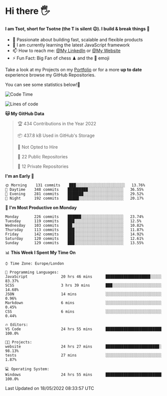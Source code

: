 # Hi there :raised_hand_with_fingers_splayed:
#### I am Tsot, short for Tsotne (the T is silent :wink:). I build & break things :space_invader:
- :telescope: Passionate about building fast, scalable and flexible products
- :seedling: I am currently learning the latest JavaScript framework 
- :mailbox: How to reach me: [@My LinkedIn](https://www.linkedin.com/in/tsotne-gvadzabia/) or [@My Website](https://tsotne.co.uk/contact)
- :zap: Fun Fact: Big Fan of chess ♟ and the 👾 emoji

Take a look at my Projects on my [Portfolio](https://tsotne.co.uk/) or for a more **up to date** experience browse my GitHub Repositories.

You can see some statistics below!:space_invader:
<!--START_SECTION:waka-->
![Code Time](http://img.shields.io/badge/Code%20Time-754%20hrs%2057%20mins-blue)

![Lines of code](https://img.shields.io/badge/From%20Hello%20World%20I%27ve%20Written-2%20Million%20lines%20of%20code-blue)

**🐱 My GitHub Data** 

> 🏆 434 Contributions in the Year 2022
 > 
> 📦 437.8 kB Used in GitHub's Storage 
 > 
> 🚫 Not Opted to Hire
 > 
> 📜 22 Public Repositories 
 > 
> 🔑 12 Private Repositories  
 > 
**I'm an Early 🐤** 

```text
🌞 Morning    131 commits    ███░░░░░░░░░░░░░░░░░░░░░░   13.76% 
🌆 Daytime    348 commits    █████████░░░░░░░░░░░░░░░░   36.55% 
🌃 Evening    281 commits    ███████░░░░░░░░░░░░░░░░░░   29.52% 
🌙 Night      192 commits    █████░░░░░░░░░░░░░░░░░░░░   20.17%

```
📅 **I'm Most Productive on Monday** 

```text
Monday       226 commits    ██████░░░░░░░░░░░░░░░░░░░   23.74% 
Tuesday      119 commits    ███░░░░░░░░░░░░░░░░░░░░░░   12.5% 
Wednesday    103 commits    ██░░░░░░░░░░░░░░░░░░░░░░░   10.82% 
Thursday     113 commits    ███░░░░░░░░░░░░░░░░░░░░░░   11.87% 
Friday       142 commits    ███░░░░░░░░░░░░░░░░░░░░░░   14.92% 
Saturday     120 commits    ███░░░░░░░░░░░░░░░░░░░░░░   12.61% 
Sunday       129 commits    ███░░░░░░░░░░░░░░░░░░░░░░   13.55%

```


📊 **This Week I Spent My Time On** 

```text
⌚︎ Time Zone: Europe/London

💬 Programming Languages: 
JavaScript               20 hrs 46 mins      ████████████████████░░░░░   83.37% 
SCSS                     3 hrs 39 mins       ███░░░░░░░░░░░░░░░░░░░░░░   14.68% 
JSON                     14 mins             ░░░░░░░░░░░░░░░░░░░░░░░░░   0.96% 
Markdown                 6 mins              ░░░░░░░░░░░░░░░░░░░░░░░░░   0.45% 
CSS                      6 mins              ░░░░░░░░░░░░░░░░░░░░░░░░░   0.44%

🔥 Editors: 
VS Code                  24 hrs 55 mins      █████████████████████████   100.0%

🐱‍💻 Projects: 
website                  24 hrs 27 mins      ████████████████████████░   98.13% 
tests                    27 mins             ░░░░░░░░░░░░░░░░░░░░░░░░░   1.87%

💻 Operating System: 
Windows                  24 hrs 55 mins      █████████████████████████   100.0%

```


 Last Updated on 18/05/2022 08:33:57 UTC
<!--END_SECTION:waka-->
